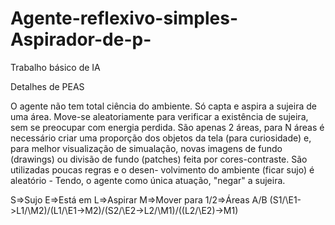 # Agente-reflexivo-simples-Aspirador-de-p-
Trabalho básico de IA

Detalhes de PEAS

O agente não tem total ciência do ambiente. Só capta e aspira a sujeira de uma área. Move-se
aleatoriamente para verificar a existência de sujeira, sem se preocupar com energia perdida.
São apenas 2 áreas, para N áreas é necessário criar uma proporção dos objetos da tela (para 
curiosidade) e, para melhor visualização de simualação, novas imagens de fundo (drawings) ou 
divisão de fundo (patches) feita por cores-contraste. São utilizadas poucas regras e o desen-
volvimento do ambiente (ficar sujo) é aleatório - Tendo, o agente como única atuação, "negar" 
a sujeira.

S=>Sujo
E=>Está em
L=>Aspirar
M=>Mover para
1/2=>Áreas A/B
(S1/\E1->L1/\M2)/\(L1/\E1->M2)/\(S2/\E2->L2/\M1)/\((L2/\E2)->M1)
